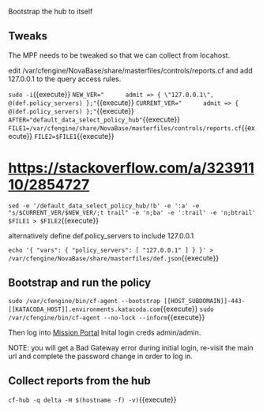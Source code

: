 Bootstrap the hub to itself


## Tweaks
The MPF needs to be tweaked so that we can collect from locahost.

edit /var/cfengine/NovaBase/share/masterfiles/controls/reports.cf and add 127.0.0.1 to the query access rules.

`sudo -i`{{execute}}
`NEW_VER="      admit => { \"127.0.0.1\", @(def.policy_servers) };"`{{execute}}
`CURRENT_VER="      admit => { @(def.policy_servers) };"`{{execute}}
`AFTER="default_data_select_policy_hub"`{{execute}}
`FILE1=/var/cfengine/share/NovaBase/masterfiles/controls/reports.cf`{{execute}}
`FILE2=$FILE1`{{execute}}

# https://stackoverflow.com/a/32391110/2854727
`sed -e '/default_data_select_policy_hub/!b' -e ':a' -e "s/$CURRENT_VER/$NEW_VER/;t trail" -e 'n;ba' -e ':trail' -e 'n;btrail' $FILE1 > $FILE2`{{execute}}

 alternatively define def.policy_servers to include 127.0.0.1
 
 `echo '{ "vars": { "policy_servers": [ "127.0.0.1" ] } }' > /var/cfengine/NovaBase/share/masterfiles/def.json`{{execute}}
 
## Bootstrap and run the policy

`sudo /var/cfengine/bin/cf-agent --bootstrap [[HOST_SUBDOMAIN]]-443-[[KATACODA_HOST]].environments.katacoda.com`{{execute}}
`sudo /var/cfengine/bin/cf-agent --no-lock --inform`{{execute}}

Then log into [Mission Portal](https://[[HOST_SUBDOMAIN]]-443-[[KATACODA_HOST]].environments.katacoda.com)
Inital login creds admin/admin.

NOTE: you will get a Bad Gateway error during initial login, re-visit the main url and complete the password change in order to log in.

## Collect reports from the hub
`cf-hub -q delta -H $(hostname -f) -v)`{{execute}}

